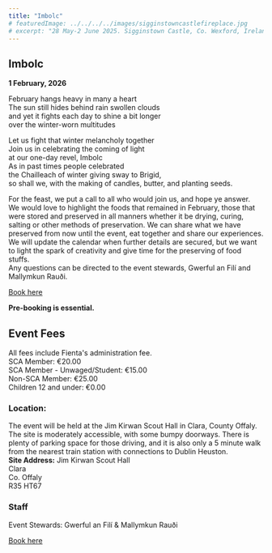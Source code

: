 ```yaml
---
title: "Imbolc"
# featuredImage: ../../../../images/sigginstowncastlefireplace.jpg
# excerpt: "28 May-2 June 2025. Sigginstown Castle, Co. Wexford, Ireland."
---
```


## Imbolc

**1 February, 2026**

February hangs heavy in many a heart  
The sun still hides behind rain swollen clouds   
and yet it fights each day to shine a bit longer   
over the winter-worn multitudes   

Let us fight that winter melancholy together  
Join us in celebrating the coming of light   
at our one-day revel, Imbolc   
As in past times people celebrated  
the Chailleach of winter giving sway to Brigid,   
so shall we, with the making of candles, butter, and planting seeds.    


For the feast, we put a call to all who would join us, and hope ye answer.  
We would love to highlight the foods that remained in February, those that were stored and preserved in all manners whether it be drying, curing, salting or other methods of preservation. We can share what we have preserved from now until the event, eat together and share our experiences.   
We will update the calendar when further details are secured, but we want to light the spark of creativity and give time for the preserving of food stuffs.   
Any questions can be directed to the event stewards, Gwerful an Filí and Mallymkun Rauði.  

<div class="text-center m-4">
  <a class="btn btn-warning shadow m-2 w-50" href="https://fienta.com/imbolc"><i class="fas fa-ticket-alt me-1 m"></i> Book here</a><br />
</div>

**Pre-booking is essential.** 

<a name="eventfees"></a>
## Event Fees

All fees include Fienta's administration fee.  
SCA Member: €20.00   
SCA Member - Unwaged/Student: €15.00  
Non-SCA Member: €25.00   
Children 12 and under: €0.00   


### Location:
The event will be held at the Jim Kirwan Scout Hall in Clara, County Offaly.  
The site is moderately accessible, with some bumpy doorways. There is plenty of parking space for those driving, and it is also only a 5 minute walk from the nearest train station with connections to Dublin Heuston.   
**Site Address:** 
Jim Kirwan Scout Hall  
Clara  
Co. Offaly  
R35 HT67   



### Staff

Event Stewards: Gwerful an Filí & Mallymkun Rauði

<div class="text-center m-4">
  <a class="btn btn-warning shadow m-2 w-50" href="https://fienta.com/imbolc"><i class="fas fa-ticket-alt me-1 m"></i> Book here</a><br />
</div>
